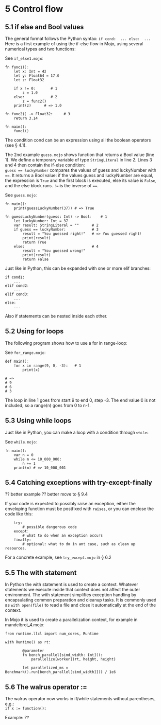 # 5 Control flow

## 5.1 if else and Bool values

The general format follows the Python syntax: `if cond:  ... else:  ... `
Here is a first example of using the if-else flow in Mojo, using several numerical types and two functions:

See `if_else1.mojo`:
```mojo
fn func1():
    let x: Int = 42
    let y: Float64 = 17.0
    let z: Float32   

    if x != 0:       # 1
        z = 1.0      
    else:            # 2
        z = func2()    
    print(z)      # => 1.0

fn func2() -> Float32:     # 3
    return 3.14

fn main():
    func1()
```

The condition cond can be an expression using all the boolean operators (see § 4.1).

The 2nd example `guess.mojo` shows function that returns a Bool value (line 1). We define a temporary variable of type `StringLiteral` in line 2. Lines 3 and 4 then contain the if-else condition:  
`guess == luckyNumber` compares the values of guess and luckyNumber with `==`. It returns a Bool value: if the values guess and luckyNumber are equal, the expression is `True` and the first block is executed, else its value is `False`, and the else block runs.
`!=` is the inverse of `==`.

See `guess.mojo`:
```mojo
fn main():
    print(guessLuckyNumber(37)) # => True

fn guessLuckyNumber(guess: Int) -> Bool:    # 1
    let luckyNumber: Int = 37
    var result: StringLiteral = ""      # 2
    if guess == luckyNumber:            # 3
        result = "You guessed right!"   # => You guessed right!
        print(result)
        return True
    else:                               # 4
        result = "You guessed wrong!"
        print(result)
        return False
```

Just like in Python, this can be expanded with one or more elif branches:
```mojo
if cond1:
    ...
elif cond2:
    ...
elif cond3:
    ...
else:
    ...
```

Also if statements can be nested inside each other.

## 5.2 Using for loops
The following program shows how to use a for in range-loop:

See `for_range.mojo`:
```mojo
def main():
    for x in range(9, 0, -3):   # 1
        print(x)

# =>
# 9
# 6
# 3
```

The loop in line 1 goes from start 9 to end 0, step -3. The end value 0 is not included, so a range(n) goes from 0 to n-1.

## 5.3 Using while loops
Just like in Python, you can make a loop with a condition through `while`:

See `while.mojo`:
```mojo
fn main():
    var n = 0
    while n <= 10_000_000:
        n += 1
    print(n) # => 10_000_001
```

## 5.4 Catching exceptions with try-except-finally
?? better example
?? better move to § 9.4

If your code is expected to possibly raise an exception, either the enveloping function must be postfixed with `raises`, or you can enclose the code like this:  
```mojo
    try:
        # possible dangerous code
    except:
        # what to do when an exception occurs
    finally:
        # optional: what to do in ant case, such as clean up resources.
```

For a concrete example, see `try_except.mojo` in § 6.2 

## 5.5 The with statement
In Python the with statement is used to create a context. Whatever statements we execute inside that context does not affect the outer environment. The with statement simplifies exception handling by encapsulating common preparation and cleanup tasks. 
It is commonly used as `with open(file)` to read a file and close it automatically at the end of the context.  

In Mojo it is used to create a parallelization context, for example in mandelbrot_4.mojo:
```mojo
from runtime.llcl import num_cores, Runtime

with Runtime() as rt:

        @parameter
        fn bench_parallel[simd_width: Int]():
            parallelize[worker](rt, height, height)

        let parallelized_ms = Benchmark().run[bench_parallel[simd_width]]() / 1e6
```

## 5.6 The walrus operator :=
The walrus operator now works in if/while statements without parentheses, e.g.:  
`if x := function():`

Example: ??

